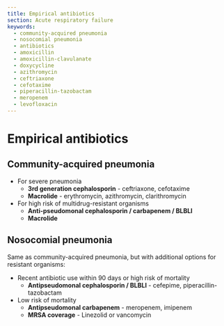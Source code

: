 ```yaml
---
title: Empirical antibiotics
section: Acute respiratory failure
keywords:
  - community-acquired pneumonia
  - nosocomial pneumonia
  - antibiotics
  - amoxicillin
  - amoxicillin-clavulanate
  - doxycycline
  - azithromycin
  - ceftriaxone
  - cefotaxime
  - piperacillin-tazobactam
  - meropenem
  - levofloxacin
---
```


# Empirical antibiotics

## Community-acquired pneumonia

- For severe pneumonia
  - **3rd generation cephalosporin** - ceftriaxone, cefotaxime
  - **Macrolide** - erythromycin, azithromycin, clarithromycin
- For high risk of multidrug-resistant organisms
  - **Anti-pseudomonal cephalosporin / carbapenem / BLBLI**
  - **Macrolide**

## Nosocomial pneumonia

Same as community-acquired pneumonia, but with additional options for resistant organisms:

- Recent antibiotic use within 90 days or high risk of mortality
  - **Antipseudomonal cephalosporin / BLBLI** - cefepime, piperacillin-tazobactam
- Low risk of mortality
  - **Antipseudomonal carbapenem** - meropenem, imipenem
  - **MRSA coverage** - Linezolid or vancomycin
